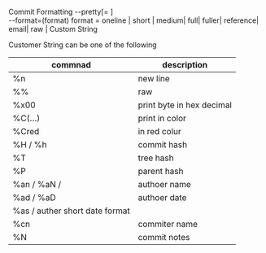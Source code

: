 Commit Formatting
--pretty[= <format>]  
--format=(format)
  format = oneline | short | medium| full| fuller| reference| email| raw  | Custom String

Customer String can be one of the following   

| commnad | description 
|---|--|
| %n | new line |
| %% | raw |
| %x00 | print byte in hex decimal |
| %C(…​) | print in color |
| %Cred | in red colur |
| %H / %h | commit hash |
| %T | tree hash |
| %P | parent hash |
| %an / %aN /  | authoer name |
| %ad  / %aD | authoer date |
| %as / auther short date format |
| %cn | commiter name |
| %N | commit notes |

